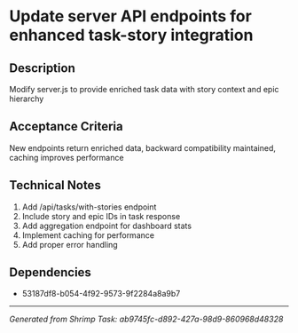 # Update server API endpoints for enhanced task-story integration

## Description
Modify server.js to provide enriched task data with story context and epic hierarchy

## Acceptance Criteria
New endpoints return enriched data, backward compatibility maintained, caching improves performance

## Technical Notes
1. Add /api/tasks/with-stories endpoint
2. Include story and epic IDs in task response
3. Add aggregation endpoint for dashboard stats
4. Implement caching for performance
5. Add proper error handling

## Dependencies
- 53187df8-b054-4f92-9573-9f2284a8a9b7

---
*Generated from Shrimp Task: ab9745fc-d892-427a-98d9-860968d48328*
